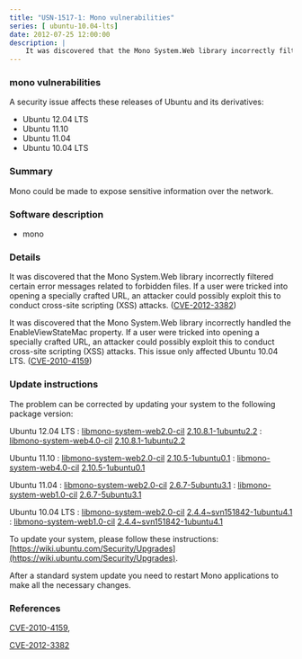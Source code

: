 ```yaml
---
title: "USN-1517-1: Mono vulnerabilities"
series: [ ubuntu-10.04-lts]
date: 2012-07-25 12:00:00
description: |
    It was discovered that the Mono System.Web library incorrectly filtered certain error messages related to forbidden files. If a user were tricked into opening a specially crafted URL, an attacker could possibly exploit this to conduct cross-site scripting (XSS) attacks. ([CVE-2012-3382](http://people.ubuntu.com/~ubuntu-security/cve/CVE-2012-3382))
--- 
```

 
### mono vulnerabilities

A security issue affects these releases of Ubuntu and its derivatives:

* Ubuntu 12.04 LTS
* Ubuntu 11.10
* Ubuntu 11.04
* Ubuntu 10.04 LTS

### Summary

Mono could be made to expose sensitive information over the network. 

### Software description

* mono 

### Details

It was discovered that the Mono System.Web library incorrectly filtered certain error messages related to forbidden files. If a user were tricked into opening a specially crafted URL, an attacker could possibly exploit this to conduct cross-site scripting (XSS) attacks. ([CVE-2012-3382](http://people.ubuntu.com/~ubuntu-security/cve/CVE-2012-3382))

It was discovered that the Mono System.Web library incorrectly handled the EnableViewStateMac property. If a user were tricked into opening a specially crafted URL, an attacker could possibly exploit this to conduct cross-site scripting (XSS) attacks. This issue only affected Ubuntu 10.04 LTS. ([CVE-2010-4159](http://people.ubuntu.com/~ubuntu-security/cve/CVE-2010-4159)) 

### Update instructions

The problem can be corrected by updating your system to the following package version:

Ubuntu 12.04 LTS
 : [libmono-system-web2.0-cil](https://launchpad.net/ubuntu/+source/mono) <span> [2.10.8.1-1ubuntu2.2](https://launchpad.net/ubuntu/+source/mono/2.10.8.1-1ubuntu2.2) </span> 
 : [libmono-system-web4.0-cil](https://launchpad.net/ubuntu/+source/mono) <span> [2.10.8.1-1ubuntu2.2](https://launchpad.net/ubuntu/+source/mono/2.10.8.1-1ubuntu2.2) </span> 

Ubuntu 11.10
 : [libmono-system-web2.0-cil](https://launchpad.net/ubuntu/+source/mono) <span> [2.10.5-1ubuntu0.1](https://launchpad.net/ubuntu/+source/mono/2.10.5-1ubuntu0.1) </span> 
 : [libmono-system-web4.0-cil](https://launchpad.net/ubuntu/+source/mono) <span> [2.10.5-1ubuntu0.1](https://launchpad.net/ubuntu/+source/mono/2.10.5-1ubuntu0.1) </span> 

Ubuntu 11.04
 : [libmono-system-web2.0-cil](https://launchpad.net/ubuntu/+source/mono) <span> [2.6.7-5ubuntu3.1](https://launchpad.net/ubuntu/+source/mono/2.6.7-5ubuntu3.1) </span> 
 : [libmono-system-web1.0-cil](https://launchpad.net/ubuntu/+source/mono) <span> [2.6.7-5ubuntu3.1](https://launchpad.net/ubuntu/+source/mono/2.6.7-5ubuntu3.1) </span> 

Ubuntu 10.04 LTS
 : [libmono-system-web2.0-cil](https://launchpad.net/ubuntu/+source/mono) <span> [2.4.4~svn151842-1ubuntu4.1](https://launchpad.net/ubuntu/+source/mono/2.4.4~svn151842-1ubuntu4.1) </span> 
 : [libmono-system-web1.0-cil](https://launchpad.net/ubuntu/+source/mono) <span> [2.4.4~svn151842-1ubuntu4.1](https://launchpad.net/ubuntu/+source/mono/2.4.4~svn151842-1ubuntu4.1) </span> 

To update your system, please follow these instructions: [https://wiki.ubuntu.com/Security/Upgrades](https://wiki.ubuntu.com/Security/Upgrades).

After a standard system update you need to restart Mono applications to make all the necessary changes. 

### References

 [CVE-2010-4159](http://people.ubuntu.com/~ubuntu-security/cve/CVE-2010-4159), 

 [CVE-2012-3382](http://people.ubuntu.com/~ubuntu-security/cve/CVE-2012-3382)
 
